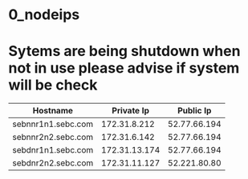 # 0_nodeips
# Sytems are being shutdown when not in use please advise if system will be check



| Hostname           | Private Ip    | Public Ip    |
|--------------------|---------------|--------------|
| sebnnr1n1.sebc.com | 172.31.8.212  | 52.77.66.194 |
| sebnnr2n2.sebc.com | 172.31.6.142  | 52.77.66.194 |
| sebdnr1n1.sebc.com | 172.31.13.174 | 52.77.66.194 |
| sebdnr2n2.sebc.com | 172.31.11.127 | 52.221.80.80 |